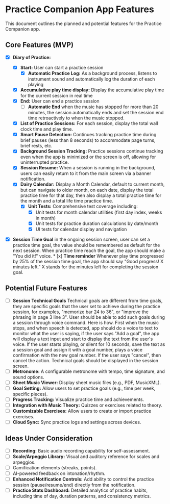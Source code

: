 # Practice Companion App Features

This document outlines the planned and potential features for the Practice Companion app.

## Core Features (MVP)

*   [x] **Diary of Practice:**  
    *  [x] **Start:**  User can start a practice session
        *  [x] **Automatic Practice Log:** As a background process, listens to instrument sound and automatically log the duration of each playing
    *  [x] **Accumulative play time display:** Display the accumulative play time for the current session in real time
    *  [x] **End:**  User can end a practice session 
        *  [ ] **Automatic End** when the music has stopped for more than 20 minutes, the session automatically ends and set the session end time retroactively to when the music stopped.
    *  [x] **List of Practice Sessions:**  For each session, display the total wall clock time and play time. 
    *  [x] **Smart Pause Detection:** Continues tracking practice time during brief pauses (less than 8 seconds) to accommodate page turns, brief rests, etc.
    *  [x] **Background Session Tracking:** Practice sessions continue tracking even when the app is minimized or the screen is off, allowing for uninterrupted practice.
    *  [x] **Session Resume:** When a session is running in the background, users can easily return to it from the main screen via a banner notification.
    *  [x] **Dairy Calendar:** Display a Month Calendar, default to current month, but can navigate to older month, on each date, display the total practice time for that day, then also display a total practice time for the month and a total life time practice time. 
        *  [x] **Unit Tests:** Comprehensive test coverage including:
            *  [x] Unit tests for month calendar utilities (first day index, weeks in month)
            *  [x] Unit tests for practice duration calculations by date/month
            *  [x] UI tests for calendar display and navigation

*   [x] **Session Time Goal** in the ongoing session screen, user can set a practice time goal, the value should be remembered as default for the next session. When practice time reach the goal, the app should make a "You did it!" voice. 
        * [x] **Time reminder** Whenever play time progressed by 25% of the session time goal, the app should say "Good progress! X minutes left." X stands for the minutes left for completing the session goal. 


## Potential Future Features
*   [ ] **Session Technical Goals** Technical goals are different from time goals, they are specific goals that the user set to achieve during the practice session, for examples, "memorize bar 24 to 36", or "improve the phrasing in page 3 line 3". User should be able to add such goals during a session through voice command. Here is how. First when the music stops, and when speech is detected, app should do a voice to text to monitor what the user is saying, if the user says "Add a goal", the app will display a text input and start to display the text from the user's voice. If the user starts playing, or silent for 10 seconds, save the text as a session goal and assign it with a goal number, plays a voice confirmation with the new goal number. If the user says "cancel", then cancel the action. Technical goals should be displayed in the session screen. 
*   [ ] **Metronome:** A configurable metronome with tempo, time signature, and sound options.
*   [ ] **Sheet Music Viewer:** Display sheet music files (e.g., PDF, MusicXML).
*   [ ] **Goal Setting:** Allow users to set practice goals (e.g., time per week, specific pieces).
*   [ ] **Progress Tracking:** Visualize practice time and achievements.
*   [ ] **Integration with Music Theory:** Quizzes or exercises related to theory.
*   [ ] **Customizable Exercises:** Allow users to create or import practice exercises.
*   [ ] **Cloud Sync:** Sync practice logs and settings across devices.

## Ideas Under Consideration

*   [ ] **Recording:** Basic audio recording capability for self-assessment.
*   [ ] **Scale/Arpeggio Library:** Visual and auditory reference for scales and arpeggios.
*   [ ] Gamification elements (streaks, points).
*   [ ] AI-powered feedback on intonation/rhythm. 
*   [ ] **Enhanced Notification Controls:** Add ability to control the practice session (pause/resume/end) directly from the notification.
*   [ ] **Practice Stats Dashboard:** Detailed analytics of practice habits, including time of day, duration patterns, and consistency metrics. 
